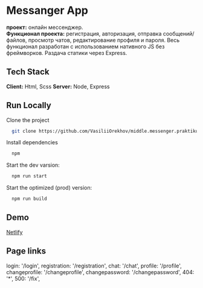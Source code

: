 # Messanger App

**проект:** онлайн мессенджер.  
**Функционал проекта:** регистрация, авторизация, отправка сообщений/файлов, просмотр чатов, редактирование профиля и пароля. Весь функционал разработан с использованием нативного JS без фреймворков. Раздача статики через Express.

## Tech Stack

**Client:** Html, Sсss
**Server:** Node, Express

## Run Locally

Clone the project

```bash
  git clone https://github.com/VasiliiOrekhov/middle.messenger.praktikum.yandex
```

Install dependencies

```bash
  npm
```

Start the dev varsion:

```bash
  npm run start
```

Start the optimized (prod) version:

```bash
  npm run build
```

## Demo

[Netlify]()

## Page links

login: '/login',
registration: '/registration',
chat: '/chat',
profile: '/profile',
changeprofile: '/changeprofile',
changepassword: '/changepassword',
404: '\*',
500: '/fix',
